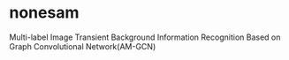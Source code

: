 # nonesam
Multi-label Image Transient Background Information Recognition Based on Graph Convolutional Network(AM-GCN)